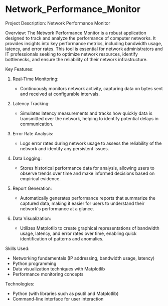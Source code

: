 # Network_Performance_Monitor

Project Description: Network Performance Monitor

Overview:
The Network Performance Monitor is a robust application designed to track and analyze the performance of computer networks. It provides insights into key performance metrics, including bandwidth usage, latency, and error rates. This tool is essential for network administrators and IT professionals seeking to optimize network resources, identify bottlenecks, and ensure the reliability of their network infrastructure.

Key Features:

1. Real-Time Monitoring:
   - Continuously monitors network activity, capturing data on bytes sent and received at configurable intervals.

2. Latency Tracking:
   - Simulates latency measurements and tracks how quickly data is transmitted over the network, helping to identify potential delays in communication.

3. Error Rate Analysis:
   - Logs error rates during network usage to assess the reliability of the network and identify any persistent issues.

4. Data Logging:
   - Stores historical performance data for analysis, allowing users to observe trends over time and make informed decisions based on empirical evidence.

5. Report Generation:
   - Automatically generates performance reports that summarize the captured data, making it easier for users to understand their network's performance at a glance.

6. Data Visualization:
   - Utilizes Matplotlib to create graphical representations of bandwidth usage, latency, and error rates over time, enabling quick identification of patterns and anomalies.

Skills Used:
- Networking fundamentals (IP addressing, bandwidth usage, latency)
- Python programming
- Data visualization techniques with Matplotlib
- Performance monitoring concepts

Technologies:
- Python (with libraries such as psutil and Matplotlib)
- Command-line interface for user interaction


